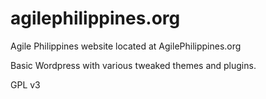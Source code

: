 agilephilippines.org
====================

Agile Philippines website located at AgilePhilippines.org

Basic Wordpress with various tweaked themes and plugins.

GPL v3

